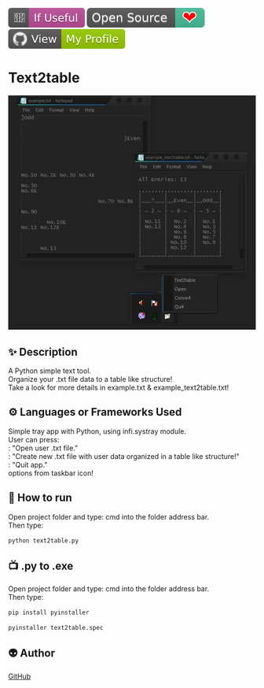﻿<!--Please do not remove this part-->
[![Star Badge](https://github.com/fireltom/PySimple/blob/main/demo/If_Useful.svg)](https://github.com/fireltom/PySimple/tree/main/text2table)
[![Open Source Love](https://github.com/fireltom/PySimple/blob/main/demo/Open_Source.svg)](https://github.com/fireltom/PySimple)
[![View My Profile](https://github.com/fireltom/PySimple/blob/main/demo/My_Profile_green.svg)](https://github.com/fireltom)

# Text2table

<p align="center">
<img src="https://github.com/fireltom/PySimple/blob/main/text2table/demo/text2table.jpg">

<!--A simple photo to illustrate the project :) 

You can copy paste my markdown photo insert as following:
<p align="center">
<img src="your-image-source-here" width=40% height=40%>
-->

## ✨ Description
<!--Remove the below lines and add yours -->
A Python simple text tool.  
Organize your .txt file data to a table like structure!  
Take a look for more details in example.txt & example_text2table.txt!

## ⚙️ Languages or Frameworks Used
<!--Remove the below lines and add yours -->
Simple tray app with Python, using infi.systray module.  
User can press:  
<Open>: "Open user .txt file."  
<Convert>: "Create new .txt file with user data organized in a table like structure!"  
<Quit>: "Quit app."  
options from taskbar icon!

## 🌟 How to run
Open project folder and type: cmd into the folder address bar.  
Then type:
<!--Remove the below lines and add yours -->
```bash
python text2table.py
```
## 📺 .py to .exe 
Open project folder and type: cmd into the folder address bar.  
Then type:
<!--Remove the below lines and add yours -->
```bash
pip install pyinstaller
```

```bash
pyinstaller text2table.spec
```

## 👽 Author
<!--Remove the below lines and add yours -->
[GitHub](https://github.com/fireltom)
